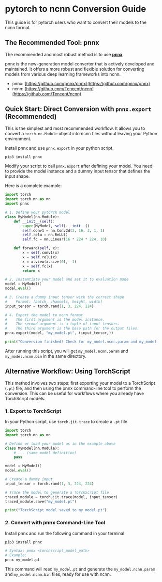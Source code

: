 # pytorch to ncnn Conversion Guide

This guide is for pytorch users who want to convert their models to the ncnn format.

## The Recommended Tool: pnnx

The recommended and most robust method is to use **[pnnx](https://github.com/pnnx/pnnx)**.

pnnx is the new-generation model converter that is actively developed and maintained. It offers a more robust and flexible solution for converting models from various deep learning frameworks into ncnn.

* pnnx: [https://github.com/pnnx/pnnx](https://github.com/pnnx/pnnx)
* ncnn: [https://github.com/Tencent/ncnn](https://github.com/Tencent/ncnn)

## Quick Start: Direct Conversion with `pnnx.export` (Recommended)

This is the simplest and most recommended workflow. It allows you to convert a `torch.nn.Module` object into ncnn files without leaving your Python environment.

Install pnnx and use `pnnx.export` in your python script.

```bash
pip3 install pnnx
```

Modify your script to call `pnnx.export` after defining your model. You need to provide the model instance and a dummy input tensor that defines the input shape.

Here is a complete example:

```python
import torch
import torch.nn as nn
import pnnx

# 1. Define your pytorch model
class MyModel(nn.Module):
    def __init__(self):
        super(MyModel, self).__init__()
        self.conv1 = nn.Conv2d(3, 16, 3, 1, 1)
        self.relu = nn.ReLU()
        self.fc = nn.Linear(16 * 224 * 224, 10)

    def forward(self, x):
        x = self.conv1(x)
        x = self.relu(x)
        x = x.view(x.size(0), -1)
        x = self.fc(x)
        return x

# 2. Instantiate your model and set it to evaluation mode
model = MyModel()
model.eval()

# 3. Create a dummy input tensor with the correct shape
#    Format: [batch, channels, height, width]
input_tensor = torch.rand(1, 3, 224, 224)

# 4. Export the model to ncnn format
#    The first argument is the model instance.
#    The second argument is a tuple of input tensors.
#    The third argument is the base path for the output files.
pnnx.export(model, "my_model.pt", (input_tensor,))

print("Conversion finished! Check for my_model.ncnn.param and my_model.ncnn.bin")
```

After running this script, you will get `my_model.ncnn.param` and `my_model.ncnn.bin` in the same directory.

## Alternative Workflow: Using TorchScript

This method involves two steps: first exporting your model to a TorchScript (`.pt`) file, and then using the pnnx command-line tool to perform the conversion. This can be useful for workflows where you already have TorchScript models.

### 1. Export to TorchScript

In your Python script, use `torch.jit.trace` to create a `.pt` file.

```python
import torch
import torch.nn as nn

# Define or load your model as in the example above
class MyModel(nn.Module):
    # ... (same model definition)
    pass

model = MyModel()
model.eval()

# Create a dummy input
input_tensor = torch.rand(1, 3, 224, 224)

# Trace the model to generate a TorchScript file
traced_module = torch.jit.trace(model, input_tensor)
traced_module.save("my_model.pt")

print("TorchScript model saved to my_model.pt")
```

### 2. Convert with pnnx Command-Line Tool

Install pnnx and run the following command in your terminal

```bash
pip3 install pnnx

# Syntax: pnnx <torchscript_model_path>
# Example:
pnnx my_model.pt
```

This command will read `my_model.pt` and generate the `my_model.ncnn.param` and `my_model.ncnn.bin` files, ready for use with ncnn.

